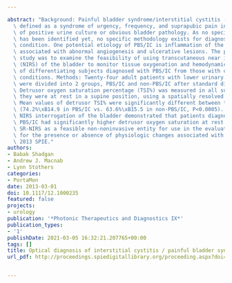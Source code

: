 ---
abstract: "Background: Painful bladder syndrome/interstitial cystitis (PBS/IC) is\
  \ defined as a syndrome of urgency, frequency, and suprapubic pain in the absence\
  \ of positive urine culture or obvious bladder pathology. As no specific etiology\
  \ has been identified yet, no specific methodology exists for diagnosis of this\
  \ condition. One potential etiology of PBS/IC is inflammation of the bladder mucosa\
  \ associated with abnormal angiogenesis and ulcerative lesions. The purpose of this\
  \ study was to examine the feasibility of using transcutaneous near infrared spectroscopy\
  \ (NIRS) of the bladder to monitor tissue oxygenation and hemodynamics as a means\
  \ of differentiating subjects diagnosed with PBS/IC from those with other bladder\
  \ conditions. Methods: Twenty-four adult patients with lower urinary tract dysfunction\
  \ were divided into 2 groups, PBS/IC and non-PBS/IC after standard diagnostic investigations.\
  \ Detrusor oxygen saturation percentage (TSI%) was measured in all subjects while\
  \ they were at rest in a supine position, using a spatially resolved (SR) NIRS instrument.\
  \ Mean values of detrusor TSI% were significantly different between the two groups\
  \ (74.2%\xB14.9 in PBS/IC vs. 63.6%\xB15.5 in non-PBS/IC, P<0.0005). Results: Noninvasive\
  \ NIRS interrogation of the bladder demonstrated that patients diagnosed as having\
  \ PBS/IC had significantly higher detrusor oxygen saturation at rest. Conclusions:\
  \ SR-NIRS as a feasible non-noninvasive entity for use in the evaluation of patients\
  \ for the presence or absence of physiologic changes associated with PBS/IC. \xA9\
  \ 2013 SPIE."
authors:
- Babak Shadgan
- Andrew J. Macnab
- Lynn Stothers
categories:
- PortaMon
date: 2013-03-01
doi: 10.1117/12.1000235
featured: false
projects:
- urology
publication: '*Photonic Therapeutics and Diagnostics IX*'
publication_types:
- '1'
publishDate: 2021-03-05 16:32:21.207765+00:00
tags: []
title: Optical diagnosis of interstitial cystitis / painful bladder syndrome
url_pdf: http://proceedings.spiedigitallibrary.org/proceeding.aspx?doi=10.1117/12.1000235

---
